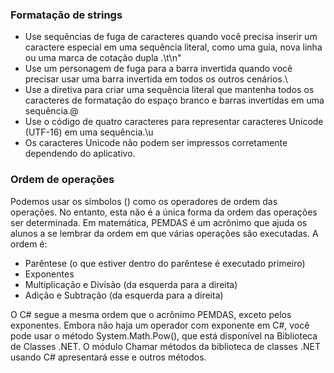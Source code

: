 <h3>Formatação de strings</h3>

- Use sequências de fuga de caracteres quando você precisa inserir um caractere especial em uma sequência literal, como uma guia, nova linha ou uma marca de cotação dupla .\t\n\"
- Use um personagem de fuga para a barra invertida quando você precisar usar uma barra invertida em todos os outros cenários.\\
- Use a diretiva para criar uma sequência literal que mantenha todos os caracteres de formatação do espaço branco e barras invertidas em uma sequência.@
- Use o código de quatro caracteres para representar caracteres Unicode (UTF-16) em uma sequência.\u
- Os caracteres Unicode não podem ser impressos corretamente dependendo do aplicativo.

<h3>Ordem de operações</h3>

Podemos usar os símbolos () como os operadores de ordem das operações. No entanto, esta não é a única forma da ordem das operações ser determinada.
Em matemática, PEMDAS é um acrônimo que ajuda os alunos a se lembrar da ordem em que várias operações são executadas. A ordem é:
 - Parêntese (o que estiver dentro do parêntese é executado primeiro)
 - Exponentes
 - Multiplicação e Divisão (da esquerda para a direita)
 - Adição e Subtração (da esquerda para a direita)
<p>
  O C# segue a mesma ordem que o acrônimo PEMDAS, exceto pelos exponentes. 
  Embora não haja um operador com exponente em C#, você pode usar o método System.Math.Pow(), 
  que está disponível na Biblioteca de Classes .NET. O módulo Chamar métodos da biblioteca de classes .NET usando C# apresentará esse e outros métodos.
</p>
